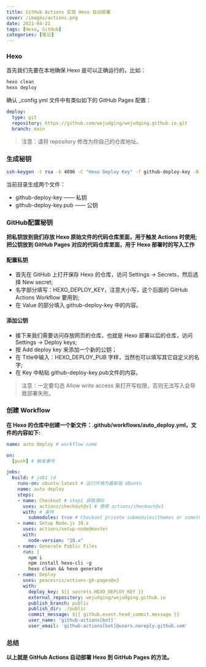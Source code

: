 ```yaml
---
title: GitHub Actions 实现 Hexo 自动部署
cover: /images/actions.png
date: 2021-04-21
tags: [Hexo, GitHub]
categories: [笔记]
---
```


### Hexo
首先我们先要在本地确保 Hexo 是可以正确运行的，比如：

```bash
hexo clean
hexo deploy
```

确认 _config.yml 文件中有类似如下的 GitHub Pages 配置：

```yaml
deploy:
  type: git
  repository: https://github.com/wejudging/wejudging.github.io.git
  branch: main
```


> 注意：请将 repository 修改为你自己的仓库地址。

### 生成秘钥
```bash
ssh-keygen -t rsa -b 4096 -C "Hexo Deploy Key" -f github-deploy-key -N ""
```

当前目录生成两个文件：
- github-deploy-key —— 私钥
- github-deploy-key.pub —— 公钥

### GitHub配置秘钥

**把私钥放到我们存放 Hexo 原始文件的代码仓库里面，用于触发 Actions 时使用;**
**把公钥放到 GitHub Pages 对应的代码仓库里面，用于 Hexo 部署时的写入工作**

#### 配置私钥
- 首先在 GitHub 上打开保存 Hexo 的仓库，访问 Settings -> Secrets，然后选择 New secret;
- 名字部分填写：HEXO_DEPLOY_KEY，注意大小写，这个后面的 GitHub Actions Workflow 要用到;
- 在 Value 的部分填入 github-deploy-key 中的内容。

#### 添加公钥

- 接下来我们需要访问存放网页的仓库，也就是 Hexo 部署以后的仓库，访问 Settings -> Deploy keys;
- 按 Add deploy key 来添加一个新的公钥；
- 在 Title中输入：HEXO_DEPLOY_PUB 字样，当然也可以填写其它自定义的名字;
- 在 Key 中粘贴 github-deploy-key.pub文件的内容。

> 注意：一定要勾选 Allow write access 来打开写权限，否则无法写入会导致部署失败。

### 创建 Workflow
**在 Hexo 的仓库中创建一个新文件：.github/workflows/auto_deploy.yml，文件的内容如下:**
```yaml
name: auto deploy # workflow name

on:
  [push] # 触发事件

jobs:
  build: # job1 id
    runs-on: ubuntu-latest # 运行环境为最新版 Ubuntu
    name: auto deploy
    steps:
    - name: Checkout # step1 获取源码
      uses: actions/checkout@v1 # 使用 actions/checkout@v1
      with: # 条件
        submodules: true # Checkout private submodules(themes or something else). 当有子模块时切换分支？
    - name: Setup Node.js 10.x
      uses: actions/setup-node@master
      with:
        node-version: "10.x"
    - name: Generate Public Files
      run: |
        npm i
        npm install hexo-cli -g
        hexo clean && hexo generate
    - name: Deploy
      uses: peaceiris/actions-gh-pages@v3
      with:
        deploy_key: ${{ secrets.HEXO_DEPLOY_KEY }}
        external_repository: wejudging/wejudging.github.io
        publish_branch: public
        publish_dir: ./public
        commit_message: ${{ github.event.head_commit.message }}
        user_name: 'github-actions[bot]'
        user_email: 'github-actions[bot]@users.noreply.github.com'
```

### 总结
**以上就是 GitHub Actions 自动部署 Hexo 到 GitHub Pages 的方法。**





